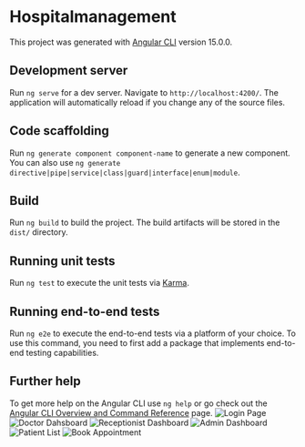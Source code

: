 # Hospitalmanagement

This project was generated with [Angular CLI](https://github.com/angular/angular-cli) version 15.0.0.

## Development server

Run `ng serve` for a dev server. Navigate to `http://localhost:4200/`. The application will automatically reload if you change any of the source files.

## Code scaffolding

Run `ng generate component component-name` to generate a new component. You can also use `ng generate directive|pipe|service|class|guard|interface|enum|module`.

## Build

Run `ng build` to build the project. The build artifacts will be stored in the `dist/` directory.

## Running unit tests

Run `ng test` to execute the unit tests via [Karma](https://karma-runner.github.io).

## Running end-to-end tests

Run `ng e2e` to execute the end-to-end tests via a platform of your choice. To use this command, you need to first add a package that implements end-to-end testing capabilities.

## Further help

To get more help on the Angular CLI use `ng help` or go check out the [Angular CLI Overview and Command Reference](https://angular.io/cli) page.
![Login Page](https://user-images.githubusercontent.com/111112718/211710409-78f9a23b-a3f0-48a6-b0f2-5e64fb9c5dea.PNG)
![Doctor Dahsboard](https://user-images.githubusercontent.com/111112718/211710461-4d72eba8-ce86-4db5-bd2c-98e657fafade.PNG)
![Receptionist Dashboard](https://user-images.githubusercontent.com/111112718/211710491-77ae9eff-b128-459b-8b6b-a198dbba579a.PNG)
![Admin Dashboard](https://user-images.githubusercontent.com/111112718/211710514-e3a67a1d-cddf-47a2-b6e4-c54344c3153b.PNG)
![Patient List](https://user-images.githubusercontent.com/111112718/211710536-783d0c39-4067-4382-a5c6-e675f4f67497.PNG)
![Book Appointment](https://user-images.githubusercontent.com/111112718/211710564-f0a2e239-bb2e-48b5-85f1-f5a3e86d4d0d.PNG)
